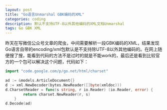 ```yaml
---
layout: post
title: "Go语言Unmarshal GBK编码的XML"
categories: coding
description: 默认不支持UTF-8以外其他编码的XML文档Unmarshal
tags: Go GBK XML
---
```

昨天在写微信公众号文章的爬虫，中间需要解析一段GBK编码的XML，结果发现Go语言自带的encoding/xml包默认是不支持除UTF-8以外其他编码的。在网上随便搜了搜，能看到代码的方法不是过时的就是不能work的，最后还是看到比较官方的一个包可以解决这个问题，代码如下：

```go
import "code.google.com/p/go.net/html/charset"
 
ad := &models.ArticleDocument{}
d := xml.NewDecoder(bytes.NewReader([]byte(xmldoc)))
d.CharsetReader = func(s string, r io.Reader) (io.Reader, error) {
        return charset.NewReader(r, s)
    }
d.Decode(ad)
```
